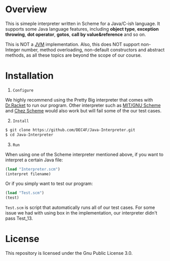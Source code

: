 # Overview
This is simeple interpreter written in Scheme for a Java/C-ish language. It supports some Java language features, including __object type__, __exception throwing__, __dot operator__, __gotos__, __call by value&reference__ and so on.



This is NOT a [JVM](https://docs.oracle.com/javase/specs/jvms/se8/jvms8.pdf) implementation. Also, this does NOT support non-Integer number, method overloading, non-default constructors and abstract methods, as all these topics are beyond the scope of our course.

# Installation
1. `Configure`

We highly recommend using the Pretty Big interpreter that comes with [Dr.Racket](https://racket-lang.org/) to run our program. Other interpreter such as [MIT/GNU Scheme](https://www.gnu.org/software/mit-scheme/) and [Chez Scheme](https://github.com/cisco/ChezScheme) would also work but will fail some of the our test cases.

2. `Install`

```bash
$ git clone https://github.com/DEC4F/Java-Interpreter.git
$ cd Java-Interpreter
```

3. `Run`

When using one of the Scheme interpreter mentioned above, if you want to interpret a certain Java file:
```scheme
(load "Interpreter.scm")
(interpret filename)
```

Or if you simply want to test our program:
```scheme
(load "Test.scm")
(test)
```

`Test.scm` is script that automatically runs all of our test cases. For some issue we had with using box in the implementation, our interpreter didn't pass Test_13.

# License

This repository is licensed under the Gnu Public License 3.0.
